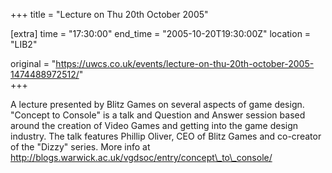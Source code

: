 +++
title = "Lecture on Thu 20th October 2005"

[extra]
time = "17:30:00"
end_time = "2005-10-20T19:30:00Z"
location = "LIB2"

original = "https://uwcs.co.uk/events/lecture-on-thu-20th-october-2005-1474488972512/"    
+++

A lecture presented by Blitz Games on several aspects of game design. "Concept to Console" is a talk and Question and Answer session based around the creation of Video Games and getting into the game design industry. The talk features Phillip Oliver, CEO of Blitz Games and co-creator of the "Dizzy" series. More info at http://blogs.warwick.ac.uk/vgdsoc/entry/concept\_to\_console/

